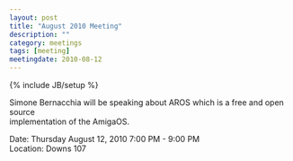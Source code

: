 ```yaml
---
layout: post
title: "August 2010 Meeting"
description: ""
category: meetings
tags: [meeting]
meetingdate: 2010-08-12
---
```

{% include JB/setup %}

Simone Bernacchia will be speaking about AROS which is a free and open source  
implementation of the AmigaOS.                                                 
                                                                             
Date: Thursday August 12, 2010 7:00 PM - 9:00 PM                                 
Location: Downs 107                                         
